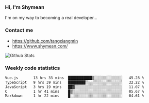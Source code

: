 ### Hi, I'm Shymean

I'm on my way to becoming a real developer...

### Contact me

- <https://github.com/tangxiangmin>
- <https://www.shymean.com/>

![Github Stats](https://github-readme-stats.vercel.app/api?username=tangxiangmin&show_icons=true&theme=dark)


###  Weekly code statistics

<!--START_SECTION:waka-->

```txt
Vue.js       13 hrs 33 mins  ███████████▒░░░░░░░░░░░░░   45.28 %
TypeScript   9 hrs 39 mins   ████████░░░░░░░░░░░░░░░░░   32.22 %
JavaScript   3 hrs 19 mins   ██▓░░░░░░░░░░░░░░░░░░░░░░   11.07 %
C            1 hr 41 mins    █▒░░░░░░░░░░░░░░░░░░░░░░░   05.67 %
Markdown     1 hr 22 mins    █░░░░░░░░░░░░░░░░░░░░░░░░   04.61 %
```

<!--END_SECTION:waka-->